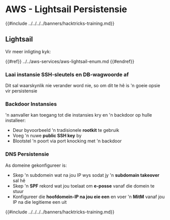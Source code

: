 # AWS - Lightsail Persistensie

{{#include ../../../../banners/hacktricks-training.md}}

## Lightsail

Vir meer inligting kyk:

{{#ref}}
../../aws-services/aws-lightsail-enum.md
{{#endref}}

### Laai instansie SSH-sleutels en DB-wagwoorde af

Dit sal waarskynlik nie verander word nie, so om dit te hê is 'n goeie opsie vir persistensie

### Backdoor Instansies

'n aanvaller kan toegang tot die instansies kry en 'n backdoor op hulle installeer:

- Deur byvoorbeeld 'n tradisionele **rootkit** te gebruik
- Voeg 'n nuwe **public SSH key** by
- Blootstel 'n poort via port knocking met 'n backdoor

### DNS Persistensie

As domeine gekonfigureer is:

- Skep 'n subdomein wat na jou IP wys sodat jy 'n **subdomain takeover** sal hê
- Skep 'n **SPF** rekord wat jou toelaat om **e-posse** vanaf die domein te stuur
- Konfigureer die **hoofdomein-IP na jou eie een** en voer 'n **MitM** vanaf jou IP na die legitieme een uit

{{#include ../../../../banners/hacktricks-training.md}}
